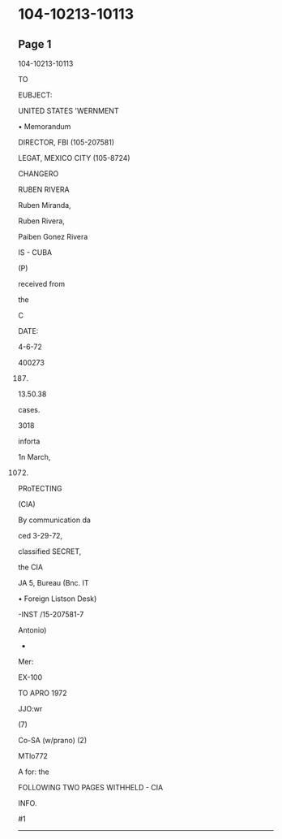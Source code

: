 # 104-10213-10113

## Page 1

104-10213-10113

TO

EUBJECT:

UNITED STATES 'WERNMENT

• Memorandum

DIRECTOR, FBI (105-207581)

LEGAT, MEXICO CITY (105-8724)

CHANGERO

RUBEN RIVERA

Ruben Miranda,

Ruben Rivera,

Paiben Gonez Rivera

IS - CUBA

(P)

received from

the

C

DATE:

4-6-72

400273

187.

13.50.38

cases.

3018

inforta

1n March,

1072.

PRoTECTING

(CIA)

By communication da

ced 3-29-72,

classified SECRET,

the CIA

JA 5, Bureau (Bnc. IT

• Foreign Listson Desk)

-INST /15-207581-7

Antonio)

-

Mer:

EX-100

TO APRO 1972

JJO:wr

(7)

Co-SA (w/prano) (2)

MTlo772

A for: the

FOLLOWING TWO PAGES WITHHELD - CIA

INFO.

#1

---

